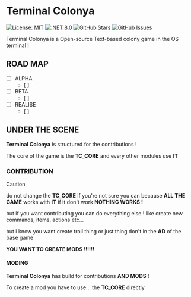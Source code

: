 # Terminal Colonya

[![License: MIT](https://img.shields.io/badge/License-MIT-yellow.svg)](https://opensource.org/licenses/MIT)
[![.NET 8.0](https://img.shields.io/badge/.NET-8.0-blue)](https://dotnet.microsoft.com/download/dotnet/8.0)
[![GitHub Stars](https://img.shields.io/github/stars/TonPseudo/TerminalColonia.svg)](https://github.com/HystoryStudios/TerminalColonia/stargazers)
[![GitHub Issues](https://img.shields.io/github/issues/TonPseudo/TerminalColonia.svg)](https://github.com/HystoryStudios/TerminalColonia/issues)

Terminal Colonya is a Open-source Text-based colony game in the OS terminal !

## ROAD MAP

- [ ] ALPHA
    - [ ]  
- [ ] BETA
    - [ ]
- [ ] REALISE
    - [ ]


## UNDER THE SCENE

**Terminal Colonya** is structured for the contributions !

The core of the game is the **TC_CORE** 
and every other modules use **IT**

### CONTRIBUTION

> [!CAUTION]
> do not change the **TC_CORE** if you're not sure you can because **ALL THE GAME** works with **IT** if it don't work **NOTHING WORKS !**

but if you want contributing you can do everything else !
like create new commands, items, actions etc...

but i know you want create troll thing or just thing don't in the **AD** of the base game 

**YOU WANT TO CREATE MODS !!!!!!**

#### MODING

**Terminal Colonya** has build for contributions **AND MODS** !

To create a mod you have to use... the **TC_CORE** directly
